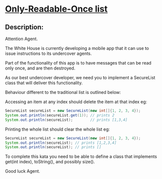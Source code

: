 # [Only-Readable-Once list](https://www.codewars.com/kata/53f17f5b59c3fcd589000390)

## Description:

Attention Agent.

The White House is currently developing a mobile app that it can use to issue instructions to its undercover agents.

Part of the functionality of this app is to have messages that can be read only once, and are then destroyed.

As our best undercover developer, we need you to implement a SecureList class that will deliver this functionality.

Behaviour different to the traditional list is outlined below:

Accessing an item at any index should delete the item at that index eg:

```java
SecureList secureList = new SecureList(new int[]{1, 2, 3, 4});
System.out.println(secureList.get(1)); // prints 2
System.out.println(secureList);        // prints [1,3,4]
```

Printing the whole list should clear the whole list eg:

```java
SecureList secureList = new SecureList(new int[]{1, 2, 3, 4});
System.out.println(secureList); // prints [1,2,3,4]
System.out.println(secureList); // prints []
```

To complete this kata you need to be able to define a class that implements get(int index), toString(), and possibly size().

Good luck Agent.
